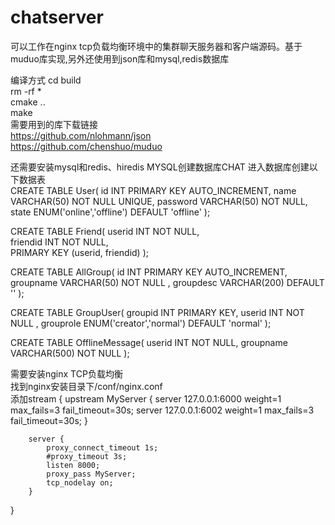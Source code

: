 #  chatserver
可以工作在nginx tcp负载均衡环境中的集群聊天服务器和客户端源码。基于muduo库实现,另外还使用到json库和mysql,redis数据库

编译方式
cd build  
rm -rf *  
cmake ..  
make  
需要用到的库下载链接  
https://github.com/nlohmann/json  
https://github.com/chenshuo/muduo  

还需要安装mysql和redis、hiredis
MYSQL创建数据库CHAT
进入数据库创建以下数据表  
CREATE TABLE User(
id INT PRIMARY KEY AUTO_INCREMENT,
name VARCHAR(50) NOT NULL UNIQUE,
password VARCHAR(50) NOT NULL,
state ENUM('online','offline') DEFAULT 'offline'
);  

CREATE TABLE Friend(
userid INT NOT NULL,  
friendid INT NOT NULL,  
PRIMARY KEY (userid, friendid) 
);  

CREATE TABLE AllGroup(
id INT PRIMARY KEY AUTO_INCREMENT,
groupname VARCHAR(50) NOT NULL ,
groupdesc VARCHAR(200) DEFAULT ''
);  

CREATE TABLE GroupUser(
groupid INT PRIMARY KEY,
userid INT NOT NULL ,
grouprole ENUM('creator','normal') DEFAULT 'normal'
);  

CREATE TABLE OfflineMessage(
userid INT NOT NULL,
groupname VARCHAR(500) NOT NULL
);  

需要安装nginx  TCP负载均衡  
找到nginx安装目录下/conf/nginx.conf  
添加stream {
    upstream MyServer {
        server 127.0.0.1:6000 weight=1 max_fails=3 fail_timeout=30s;
        server 127.0.0.1:6002 weight=1 max_fails=3 fail_timeout=30s;
        }

        server {
            proxy_connect_timeout 1s;
            #proxy_timeout 3s;
            listen 8000;
            proxy_pass MyServer;
            tcp_nodelay on;
        }
}
